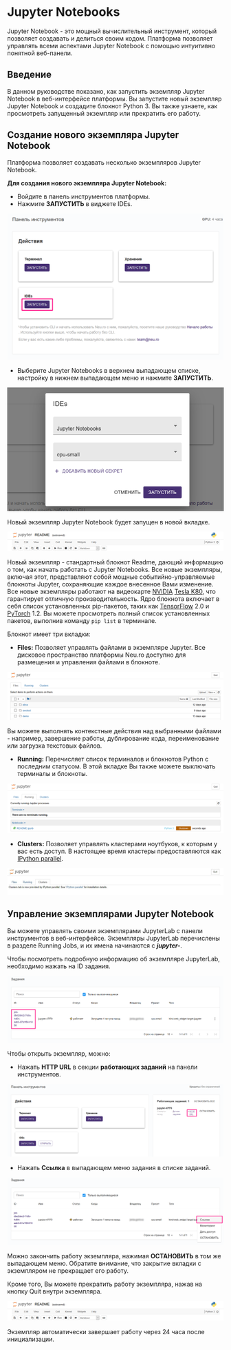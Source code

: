 # Jupyter Notebooks

Jupyter Notebook - это мощный вычислительный инструмент, который позволяет создавать и делиться своим кодом. Платформа позволяет управлять всеми аспектами Jupyter Notebook с помощью интуитивно понятной веб-панели.

## Введение

В данном руководстве показано, как запустить экземпляр Jupyter Notebook в веб-интерфейсе платформы. Вы запустите новый экземпляр Jupyter Notebook и создадите блокнот Python 3. Вы также узнаете, как просмотреть запущенный экземпляр или прекратить его работу.

## Создание нового экземпляра Jupyter Notebook

Платформа позволяет создавать несколько экземпляров Jupyter Notebook.

**Для создания нового экземпляра Jupyter Notebook:**

* Войдите в панель инструментов платформы.
* Нажмите **ЗАПУСТИТЬ** в виджете IDEs.

![&#x412;&#x438;&#x434;&#x436;&#x435;&#x442; IDEs](../.gitbook/assets/image%20%2855%29.png)

* Выберите Jupyter Notebooks в верхнем выпадающем списке, настройку в нижнем выпадающем меню и нажмите **ЗАПУСТИТЬ**.

![](../.gitbook/assets/image%20%2853%29.png)

Новый экземпляр Jupyter Notebook будет запущен в новой вкладке.

![](../.gitbook/assets/zobrazhennya%20%2828%29.png)

Новый экземпляр - стандартный блокнот Readme, дающий информацию о том, как начать работать с Jupyter Notebooks. Все новые экземпляры, включая этот, представляют собой мощные событийно-управляемые блокноты Jupyter, сохраняющие каждое внесенное Вами изменение. Все новые экземпляры работают на видеокарте [NVIDIA](https://www.nvidia.com/en-gb/data-center/tesla-k80/) [Tesla K80](https://www.nvidia.com/en-gb/data-center/tesla-k80/), что гарантирует отличную производительность. Ядро блокнота включает в себя список установленных pip-пакетов, таких как [TensorFlow](https://www.tensorflow.org/) 2.0 и [PyTorch](https://pytorch.org/) 1.2. Вы можете просмотреть полный список установленных пакетов, выполнив команду `pip list` в терминале.

Блокнот имеет три вкладки:

* **Files:** Позволяет управлять файлами в экземпляре Jupyter. Все дисковое пространство платформы Neu.ro доступно для размещения и управления файлами в блокноте.

![&#x412;&#x43A;&#x43B;&#x430;&#x434;&#x43A;&#x430; Files](../.gitbook/assets/image%20%2834%29%20%281%29.png)

Вы можете выполнять контекстные действия над выбранными файлами - например, завершение работы, дублирование кода, переименование или загрузка текстовых файлов.

* **Running:** Перечисляет список терминалов и блокнотов Python с последним статусом. В этой вкладке Вы также можете выключать терминалы и блокноты.

![&#x412;&#x43A;&#x43B;&#x430;&#x434;&#x43A;&#x430; Running](../.gitbook/assets/image%20%2847%29%20%281%29.png)

* **Clusters:** Позволяет управлять кластерами ноутбуков, к которым у вас есть доступ. В настоящее время кластеры предоставляются как [IPython parallel](https://github.com/ipython/ipyparallel).

![&#x412;&#x43A;&#x43B;&#x430;&#x434;&#x43A;&#x430; Clusters](../.gitbook/assets/Jupyter_Clusters.jpg)

## Управление экземплярами Jupyter Notebook

Вы можете управлять своими экземплярами JupyterLab с панели инструментов в веб-интерфейсе. Экземпляры JupyterLab перечислены в разделе Running Jobs, и их имена начинаются с _**jupyter-**_.

Чтобы посмотреть подробную информацию об экземпляре JupyterLab, необходимо нажать на ID задания.

![](../.gitbook/assets/image%20%2892%29.png)

Чтобы открыть экземпляр, можно:

* Нажать **HTTP URL** в секции **работающих заданий** на панели инструментов.

![](../.gitbook/assets/image%20%28109%29.png)

* Нажать **Ссылка** в выпадающем меню задания в списке заданий.

![](../.gitbook/assets/image%20%28102%29.png)

Можно закончить работу экземпляра, нажимая **ОСТАНОВИТЬ** в том же выпадающем меню. Обратите внимание, что закрытие вкладки с экземпляром не прекращает его работу.

Кроме того, Вы можете прекратить работу экземпляра, нажав на кнопку Quit внутри экземпляра.

![](../.gitbook/assets/image%20%2820%29.png)

Экземпляр автоматически завершает работу через 24 часа после инициализации.

